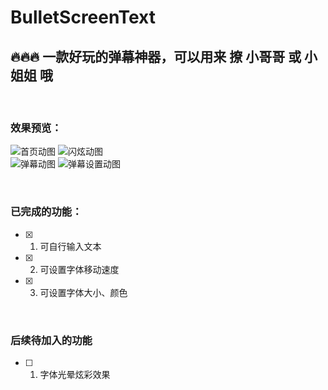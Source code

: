 # BulletScreenText
## 🔥🔥🔥 一款好玩的弹幕神器，可以用来 撩 小哥哥 或 小姐姐 哦
<br>

### 效果预览：

![首页动图](https://img-blog.csdnimg.cn/20201119105952210.gif) ![闪炫动图](https://img-blog.csdnimg.cn/2020111911005310.gif)
<br>
![弹幕动图](https://img-blog.csdnimg.cn/20201119110127684.gif) ![弹幕设置动图](https://img-blog.csdnimg.cn/20201119110210690.gif)

<br>

### 已完成的功能：
- [x] 1. 可自行输入文本
- [x] 2. 可设置字体移动速度
- [x] 3. 可设置字体大小、颜色

<br>

### 后续待加入的功能
- [ ] 1. 字体光晕炫彩效果
